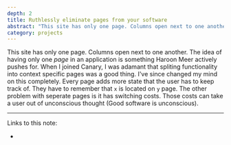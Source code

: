 ```yaml
---
depth: 2
title: Ruthlessly eliminate pages from your software
abstract: "This site has only one page. Columns open next to one another. The idea of having only one page in an application is something Haroon Meer actively pushes for. When I joined Canary, I was adamant that spliting functionality into context specific pages was a good thing. I've since changed my mind on this completely. Every page adds more state that the user has to keep track of. They have to remember that x is located on y page. The other problem with seperate pages is it has switching costs. Those costs can take a user out of unconscious thought."
category: projects
---
```

This site has only one page. Columns open next to one another. The idea of having only one _page_ in an application is something <inter-link href="haroon-meer">Haroon Meer</inter-link> actively pushes for. When I joined Canary, I was adamant that spliting functionality into context specific pages was a good thing. I've since changed my mind on this completely. Every page adds more state that the user has to keep track of. They have to remember that `x` is located on `y` page. The other problem with seperate pages is it has switching costs. Those costs can take a user out of unconscious thought (<inter-link href="good-software-is-unconscious">Good software is unconscious</inter-link>).

---
Links to this note:
- <inter-link href="haroon-meer"></inter-link>